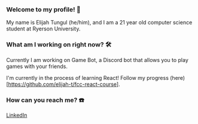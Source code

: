 ### Welcome to my profile! 👋

My name is Elijah Tungul (he/him), and I am a 21 year old computer science student at Ryerson University.

### What am I working on right now? 🛠️

Currently I am working on Game Bot, a Discord bot that allows you to play games with your friends.

I'm currently in the process of learning React! Follow my progress (here)[https://github.com/elijah-t/fcc-react-course].

### How can you reach me? ☎️

[LinkedIn](https://www.linkedin.com/in/elijah-tungul/)

<!--
**elijah-t/elijah-t** is a ✨ _special_ ✨ repository because its `README.md` (this file) appears on your GitHub profile.

Here are some ideas to get you started:

- 🔭 I’m currently working on ...
- 🌱 I’m currently learning ...
- 👯 I’m looking to collaborate on ...
- 🤔 I’m looking for help with ...
- 💬 Ask me about ...
- 📫 How to reach me: ...
- 😄 Pronouns: ...
- ⚡ Fun fact: ...
-->
